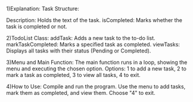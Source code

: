 1)Explanation:
Task Structure:

Description: Holds the text of the task.
isCompleted: Marks whether the task is completed or not.

2)TodoList Class:
addTask: Adds a new task to the to-do list.
markTaskCompleted: Marks a specified task as completed.
viewTasks: Displays all tasks with their status (Pending or Completed).

3)Menu and Main Function:
The main function runs in a loop, showing the menu and executing the chosen option.
Options:
1 to add a new task,
2 to mark a task as completed,
3 to view all tasks,
4 to exit.

4)How to Use:
Compile and run the program.
Use the menu to add tasks, mark them as completed, and view them.
Choose "4" to exit.
